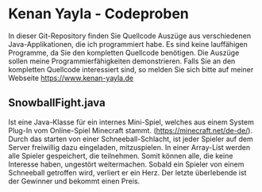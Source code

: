 # Kenan Yayla - Codeproben

In dieser Git-Repository finden Sie Quellcode Auszüge aus verschiedenen Java-Applikationen, die ich programmiert habe. Es sind keine lauffähigen Programme, da Sie den kompletten Quellcode benötigen. Die Auszüge sollen meine Programmierfähigkeiten demonstrieren. Falls Sie an den kompletten Quellcode interessiert sind,  so melden Sie sich  bitte auf meiner Webseite https://www.kenan-yayla.de

## SnowballFight.java

Ist eine Java-Klasse für ein internes Mini-Spiel, welches aus einem System Plug-In vom Online-Spiel Minecraft stammt. (https://minecraft.net/de-de/).
Durch das starten von einer Schneeball-Schlacht, ist jeder Spieler auf dem Server freiwillig dazu eingeladen, mitzuspielen. In einer Array-List werden alle Spieler gespeichert, die teilnehmen. Somit können alle, die keine Interesse haben, ungestört weitermachen. Sobald ein Spieler von einem Schneeball getroffen wird, verliert er ein Herz. Der letzte überlebende ist der Gewinner und bekommt einen Preis.




